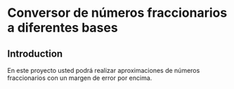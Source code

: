 # Conversor de números fraccionarios a diferentes bases

## Introduction

En este proyecto usted podrá realizar aproximaciones de números fraccionarios con un margen de error por encima.


